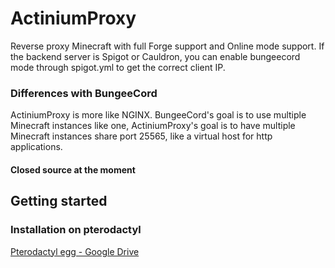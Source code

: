 # ActiniumProxy

Reverse proxy Minecraft with full Forge support and Online mode support. If the backend server is Spigot or Cauldron, you can enable bungeecord mode through spigot.yml to get the correct client IP.

### Differences with BungeeCord

ActiniumProxy is more like NGINX. BungeeCord's goal is to use multiple Minecraft instances like one, ActiniumProxy's goal is to have multiple Minecraft instances share port 25565, like a virtual host for http applications.

#### Closed source at the moment

## Getting started

### Installation on pterodactyl

[Pterodactyl egg - Google Drive](https://drive.google.com/file/d/1Gucpo8o5cWijXjgI3YrEXZeEFwETBpQ4/view)


